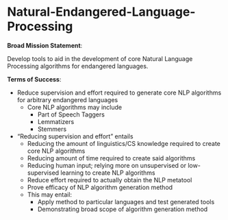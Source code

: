 # Natural-Endangered-Language-Processing

**Broad Mission Statement**: 

Develop tools to aid in the development of core Natural Language Processing algorithms for endangered languages.

**Terms of Success**:

* Reduce supervision and effort required to generate core NLP algorithms for arbitrary endangered languages
  * Core NLP algorithms may include
    * Part of Speech Taggers
    * Lemmatizers
    * Stemmers
* “Reducing supervision and effort” entails
  * Reducing the amount of linguistics/CS knowledge required to create core NLP algorithms
  * Reducing amount of time required to create said algorithms
  * Reducing human input; relying more on unsupervised or low-supervised learning to create NLP algorithms
  * Reduce effort required to actually obtain the NLP metatool
  * Prove efficacy of NLP algorithm generation method
  * This may entail:
    * Apply method to particular languages and test generated tools
    * Demonstrating broad scope of algorithm generation method

